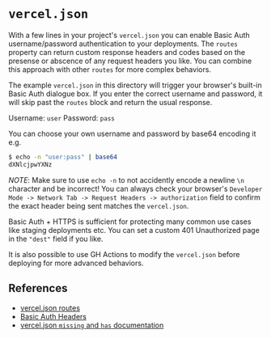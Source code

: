 `vercel.json`
===

With a few lines in your project's `vercel.json` you can enable Basic
Auth username/password authentication to your deployments. The `routes`
property can return custom response headers and codes based on the
presense or abscence of any request headers you like. You can combine
this approach with other `routes` for more complex behaviors.

The example `vercel.json` in this directory will trigger your browser's
built-in Basic Auth dialogue box. If you enter the correct username
and password, it will skip past the `routes` block and return the usual
response.

Username: `user`
Password: `pass`

You can choose your own username and password by base64 encoding it e.g.

```bash
$ echo -n "user:pass" | base64
dXNlcjpwYXNz
```

*NOTE*: Make sure to use `echo -n` to not accidently encode a newline
`\n` character and be incorrect! You can always check your browser's
`Developer Mode -> Network Tab -> Request Headers -> authorization`
field to confirm the exact header being sent matches the `vercel.json`.

Basic Auth + HTTPS is sufficient for protecting many common use cases
like staging deployments etc. You can set a custom 401 Unauthorized page
in the `"dest"` field if you like.

It is also possible to use GH Actions to modify the `vercel.json` before
deploying for more advanced behaviors.

## References
* [vercel.json routes](https://vercel.com/docs/concepts/projects/project-configuration#routes)
* [Basic Auth Headers](https://developer.mozilla.org/en-US/docs/Web/HTTP/Headers/Authorization#basic)
* [vercel.json `missing` and `has` documentation](https://github.com/orgs/vercel/discussions/2920)
